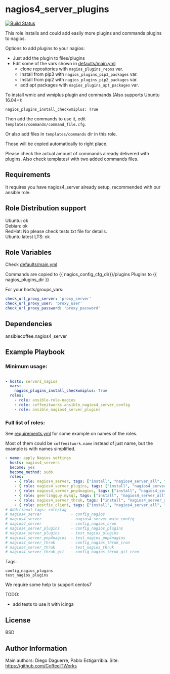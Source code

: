 nagios4_server_plugins
======================

[![Build Status](https://travis-ci.org/CoffeeITWorks/ansible_nagios4_server_plugins.svg?branch=master)](https://travis-ci.org/CoffeeITWorks/ansible_nagios4_server_plugins)

This role installs and could add easily more plugins and commands plugins to nagios. 

Options to add plugins to your nagios: 

* Just add the plugin to files/plugins
* Edit some of the vars shown in [defaults/main.yml](defaults/main.yml) 
  * clone repositories with `nagios_plugins_repos` var.
  * Install from pip3 with `nagios_plugins_pip3_packages` var.
  * Install from pip2 with `nagios_plugins_pip2_packages` var.
  * add apt packages with `nagios_plugins_apt_packages` var.

To install wmic and wmiplus plugin and commands (Also supports Ubuntu 16.04+):

    nagios_plugins_install_checkwmiplus: True

Then add the commands to use it, edit `templates/commands/command_file.cfg`.

Or also add files in `templates/commands` dir in this role.

Those will be copied automatically to right place.

Please check the actual amount of commands already delivered with plugins.
Also check templates/ with two added commands files.

Requirements
------------

It requires you have nagios4_server already setup, recommended with our ansible role.

Role Distribution support
------------------------

Ubuntu: ok  
Debian: ok  
RedHat: No  please check tests.txt file for details.  
Ubuntu latest LTS: ok

Role Variables
--------------

Check [defaults/main.yml](defaults/main.yml) 

Commands are copied to {{ nagios_config_cfg_dir}}/plugins
Plugins to {{ nagios_plugins_dir }}

For your hosts/groups_vars:

```yaml
check_url_proxy_server: 'proxy_server'
check_url_proxy_user: 'proxy_user'
check_url_proxy_password: 'proxy_password'
```

Dependencies
------------

ansiblecoffee.nagios4_server

Example Playbook
----------------

### Minimum usage:

```yaml

- hosts: servers_nagios
  vars:
    nagios_plugins_install_checkwmiplus: True
  roles:
    - role: ansible-role-nagios
    - role: coffeeitworks.ansible_nagios4_server_config
    - role: ansible_nagios4_server_plugins
```

### Full list of roles:

See [requirements.yml](requirements.yml) for some example on names of the roles.

Most of them could be `coffeeitwork.name` instead of just name, but the example is with names simplified.

``` yaml
- name: apply Nagios settings
  hosts: nagios4_servers
  become: yes
  become_method: sudo
  roles:
    - { role: nagios4_server, tags: ["install", "nagios4_server_all", "nagios4_server"] }
    - { role: nagios4_server_plugins, tags: ["install", "nagios4_server_all", "nagios4_server_plugins"] }
    - { role: nagios4_server_pnp4nagios, tags: ["install", "nagios4_server_all", "nagios4_server_pnp4nagios"] }
    - { role: geerlingguy.mysql, tags: ["install", "nagios4_server_all", "nagios4_server_thruk", "ANXS.mysql"] }
    - { role: nagios4_server_thruk, tags: ["install", "nagios4_server_all", "nagios4_server_thruk"] }
    - { role: postfix_client, tags: ["install", "nagios4_server_all", "postfix_client"] }
# Additional tags: role/tag
# nagios4_server             - config_nagios
# nagios4_server             - nagios4_server_main_config
# nagios4_server             - config_nagios_cron
# nagios4_server_plugins     - config_nagios_plugins
# nagios4_server_plugins     - test_nagios_plugins
# nagios4_server_pnp4nagios  - test_nagios_pnp4nagios
# nagios4_server_thruk       - config_nagios_thruk_cron
# nagios4_server_thruk       - test_nagios_thruk
# nagios4_server_thruk_git   - config_nagios_thruk_git_cron
```

Tags:

    config_nagios_plugins
    test_nagios_plugins

We require some help to support centos7  

TODO: 

* add tests to use it with icinga 

License
-------

BSD

Author Information
------------------

Main authors: Diego Daguerre, Pablo Estigarribia.
Site: https://github.com/CoffeeITWorks
